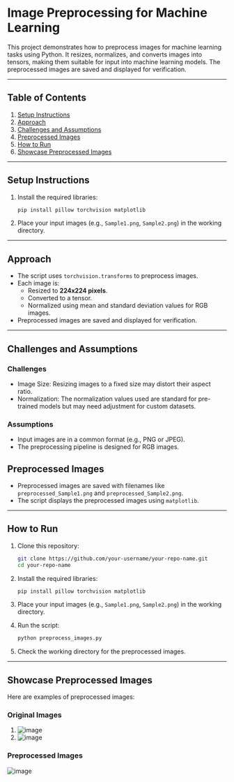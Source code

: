 # **Image Preprocessing for Machine Learning**

This project demonstrates how to preprocess images for machine learning tasks using Python. It resizes, normalizes, and converts images into tensors, making them suitable for input into machine learning models. The preprocessed images are saved and displayed for verification.

---

## Table of Contents
1. [Setup Instructions](#setup-instructions)
2. [Approach](#approach)
3. [Challenges and Assumptions](#challenges-and-assumptions)
4. [Preprocessed Images](#preprocessed-images)
5. [How to Run](#how-to-run)
6. [Showcase Preprocessed Images](#showcase-preprocessed-images)

---

## Setup Instructions

1. Install the required libraries:
   ```bash
   pip install pillow torchvision matplotlib
   ```

2. Place your input images (e.g., `Sample1.png`, `Sample2.png`) in the working directory.

---

## Approach

- The script uses `torchvision.transforms` to preprocess images.
- Each image is:
  - Resized to **224x224 pixels**.
  - Converted to a tensor.
  - Normalized using mean and standard deviation values for RGB images.
- Preprocessed images are saved and displayed for verification.

---

## Challenges and Assumptions

### Challenges
- Image Size: Resizing images to a fixed size may distort their aspect ratio.
- Normalization: The normalization values used are standard for pre-trained models but may need adjustment for custom datasets.

### Assumptions
- Input images are in a common format (e.g., PNG or JPEG).
- The preprocessing pipeline is designed for RGB images.


## Preprocessed Images

- Preprocessed images are saved with filenames like `preprocessed_Sample1.png` and `preprocessed_Sample2.png`.
- The script displays the preprocessed images using `matplotlib`.

---

## How to Run

1. Clone this repository:
   ```bash
   git clone https://github.com/your-username/your-repo-name.git
   cd your-repo-name
   ```

2. Install the required libraries:
   ```bash
   pip install pillow torchvision matplotlib
   ```

3. Place your input images (e.g., `Sample1.png`, `Sample2.png`) in the working directory.

4. Run the script:
   ```bash
   python preprocess_images.py
   ```

5. Check the working directory for the preprocessed images.

---

## Showcase Preprocessed Images

Here are examples of preprocessed images:

### Original Images
1. ![image](https://github.com/user-attachments/assets/c9ef34a7-1144-4400-82c5-b1cea04f4094)
2. ![image](https://github.com/user-attachments/assets/08de9444-c680-4551-86fa-45d10aa1298e)


### Preprocessed Images
![image](https://github.com/user-attachments/assets/38fbec59-6c30-4822-b41c-bc2f2bea289b)
